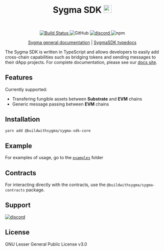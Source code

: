 <div align="center">
    <h1>Sygma SDK <img src="assets/logo.svg" alt="" height="26px"></h1>
</div>
<br>
<p align="center">
  <a href="https://github.com/sygmaprotocol/sygma-sdk/actions/workflows/ci.yaml">
    <img src="https://github.com/sygmaprotocol/sygma-sdk/actions/workflows/ci.yaml/badge.svg" alt="Build Status">
  </a>
    <img alt="GitHub" src="https://img.shields.io/github/license/sygmaprotocol/sygma-sdk">
  <a href="https://www.npmjs.com/package/@buildwithsygma/sygma-sdk-core">
  <a href="https://discord.gg/Qdf6GyNB5J">
    <img alt="discord" src="https://img.shields.io/discord/999966147644493824?label=Discord&logo=discord&style=flat" />
  </a>
    <img alt="npm" src="https://img.shields.io/npm/v/@buildwithsygma/sygma-sdk-core">
  </a>
</p>
<p align="center">
  <a href="https://docs.buildwithsygma.com/">Sygma general documentation</a>
  |
  <a href="https://sygmaprotocol.github.io/sygma-sdk/">SygmaSDK typedocs</a>
</p>

The Sygma SDK is written in TypeScript and allows developers to easily add cross-chain capabilities such as bridging tokens and sending messages to their dApp projects. For complete documentation, please see our [docs site](https://docs.buildwithsygma.com).

## Features

Currently supported:
- Transfering fungible assets between **Substrate** and **EVM** chains
- Generic message passing between **EVM** chains

## Installation
```bash
yarn add @buildwithsygma/sygma-sdk-core
```

## Example 

For examples of usage, go to the [`examples`](./examples/) folder

## Contracts

For interacting directly with the contracts, use the `@buildwithsygma/sygma-contracts` package.

## Support
<a href="https://discord.gg/ykXsJKfhgq">
  <img alt="discord" src="https://img.shields.io/discord/999966147644493824?label=Discord&logo=discord&style=flat" />
</a>

## License
GNU Lesser General Public License v3.0







